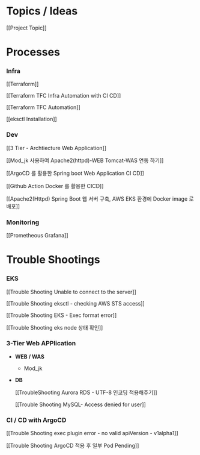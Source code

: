   

# Topics / Ideas

[[Project Topic]]

# Processes

### Infra

[[Terraform]]

[[Terraform  TFC Infra Automation with CI  CD]]

[[Terraform  TFC Automation]]

[[eksctl Installation]]


### Dev

[[3 Tier - Archtiecture Web Application]]

[[Mod_jk 사용하여 Apache2(httpd)-WEB  Tomcat-WAS 연동 하기]]

[[ArgoCD 를 활용한 Spring boot Web Application CI  CD]]

[[Github Action  Docker 를 활용한 CICD]]

[[Apache2(Httpd)  Spring Boot 웹 서버 구축, AWS EKS 환경에 Docker image 로 배포]]
### Monitoring

[[Prometheous  Grafana]]

  

# Trouble Shootings

### EKS

[[Trouble Shooting  Unable to connect to the server]]

[[Trouble Shooting  eksctl - checking AWS STS access]]

[[Trouble Shooting  EKS - Exec format error]]

[[Trouble Shooting  eks node 상태 확인]]

  

### 3-Tier Web APPlication

- **WEB / WAS**
    - Mod_jk
- **DB**
    
    [[TroubleShooting Aurora RDS - UTF-8 인코딩 적용해주기]]
    
	[[Trouble Shooting  MySQL- Access denied for user]]
    

  

### CI / CD with ArgoCD

[[Trouble Shooting  exec plugin error - no valid apiVersion - v1alpha1]]

[[Trouble Shooting  ArgoCD 적용 후 일부 Pod Pending]]